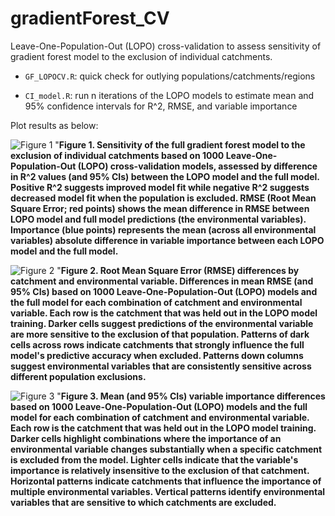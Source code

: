 # gradientForest_CV
 Leave-One-Population-Out (LOPO) cross-validation to assess sensitivity of gradient forest model to the exclusion of individual catchments.
 
 * `GF_LOPOCV.R`: quick check for outlying populations/catchments/regions
 
 * `CI_model.R`: run n iterations of the LOPO models to estimate mean and 95% confidence intervals for R^2, RMSE, and variable importance
 
 Plot results as below:
 

![Figure 1](../main/images/sensitivity.jpg) "**Figure 1. Sensitivity of the full gradient forest model to the exclusion of individual catchments based on 1000 Leave-One-Population-Out (LOPO) cross-validation models, assessed by difference in R^2 values (and 95% CIs) between the LOPO model and the full model. Positive R^2 suggests improved model fit while negative R^2 suggests decreased model fit when the population is excluded. RMSE (Root Mean Square Error; red points) shows the mean difference in RMSE between LOPO model and full model predictions (the environmental variables). Importance (blue points) represents the mean (across all environmental variables) absolute difference in variable importance between each LOPO model and the full model.**

![Figure 2](../main/images/rmse_heatmap.jpg) "**Figure 2. Root Mean Square Error (RMSE) differences by catchment and environmental variable. Differences in mean RMSE (and 95% CIs) based on 1000 Leave-One-Population-Out (LOPO) models and the full model for each combination of catchment and environmental variable. Each row is the catchment that was held out in the LOPO model training. Darker cells suggest predictions of the environmental variable are more sensitive to the exclusion of that population. Patterns of dark cells across rows indicate catchments that strongly influence the full model's predictive accuracy when excluded. Patterns down columns suggest environmental variables that are consistently sensitive across different population exclusions.**

![Figure 3](../main/images/importance_heatmap.jpg) "**Figure 3. Mean (and 95% CIs) variable importance differences based on 1000 Leave-One-Population-Out (LOPO) models and the full model for each combination of catchment and environmental variable. Each row is the catchment that was held out in the LOPO model training. Darker cells highlight combinations where the importance of an environmental variable changes substantially when a specific catchment is excluded from the model. Lighter cells indicate that the variable's importance is relatively insensitive to the exclusion of that catchment. Horizontal patterns indicate catchments that influence the importance of multiple environmental variables. Vertical patterns identify environmental variables that are sensitive to which catchments are excluded.**